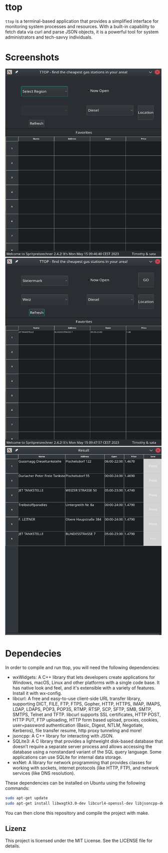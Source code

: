 # ttop

`ttop` is a terminal-based application that provides a simplified interface for monitoring system processes and resources. With a built-in capability to fetch data via curl and parse JSON objects, it is a powerful tool for system administrators and tech-savvy individuals.


# Screenshots

<img src="./screenshots/Screenshot_20230515_094655.png" width="500" height="600">
<img src="./screenshots/Screenshot_20230515_094837.png" width="500" height="600">
<img src="./screenshots/Screenshot_20230515_094822.png" width="500" height="600">

# Dependecies

In order to compile and run ttop, you will need the following dependencies:

- wxWidgets: A C++ library that lets developers create applications for Windows, macOS, Linux and other platforms with a single code base. It has native look and feel, and it's extensible with a variety of features. Install it with wx-config.
- libcurl: A free and easy-to-use client-side URL transfer library, supporting DICT, FILE, FTP, FTPS, Gopher, HTTP, HTTPS, IMAP, IMAPS, LDAP, LDAPS, POP3, POP3S, RTMP, RTSP, SCP, SFTP, SMB, SMTP, SMTPS, Telnet and TFTP. libcurl supports SSL certificates, HTTP POST, HTTP PUT, FTP uploading, HTTP form based upload, proxies, cookies, user+password authentication (Basic, Digest, NTLM, Negotiate, Kerberos), file transfer resume, http proxy tunneling and more!
- jsoncpp: A C++ library for interacting with JSON.
- SQLite3: A C library that provides a lightweight disk-based database that doesn’t require a separate server process and allows accessing the database using a nonstandard variant of the SQL query language. Some applications can use SQLite for internal data storage.
- wxNet: A library for network programming that provides classes for working with sockets, internet protocols (like HTTP, FTP), and network services (like DNS resolution).

These dependencies can be installed on Ubuntu using the following commands:


```sh
sudo apt-get update
sudo apt-get install libwxgtk3.0-dev libcurl4-openssl-dev libjsoncpp-dev sqlite3 libsqlite3-dev
```

You can then clone this repository and compile the project with make.



## Lizenz

This project is licensed under the MIT License. See the LICENSE file for details.
